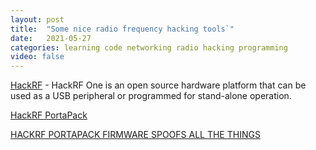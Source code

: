 ```yaml
---
layout: post
title:  "Some nice radio frequency hacking tools`"
date:   2021-05-27
categories: learning code networking radio hacking programming
video: false
---
```


[HackRF](https://greatscottgadgets.com/hackrf/one/) - HackRF One is an open source hardware platform that can be used as a USB peripheral or programmed for stand-alone operation.

[HackRF PortaPack](//www.rtl-sdr.com/a-review-of-the-hackrf-portapack-with-havok-firmware/)

[HACKRF PORTAPACK FIRMWARE SPOOFS ALL THE THINGS](https://hackaday.com/2020/11/28/hackrf-portapack-firmware-spoofs-all-the-things/)

